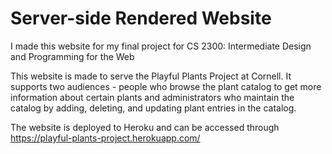 # Server-side Rendered Website

I made this website for my final project for CS 2300: Intermediate Design and Programming for the Web

This website is made to serve the Playful Plants Project at Cornell. It supports two audiences - people who browse the plant catalog to get more information about certain plants and administrators who maintain the catalog by adding, deleting, and updating plant entries in the catalog.

The website is deployed to Heroku and can be accessed through https://playful-plants-project.herokuapp.com/
